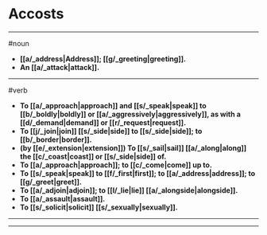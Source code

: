 # Accosts
---
#noun
- **[[a/_address|Address]]; [[g/_greeting|greeting]].**
- **An [[a/_attack|attack]].**
---
#verb
- **To [[a/_approach|approach]] and [[s/_speak|speak]] to [[b/_boldly|boldly]] or [[a/_aggressively|aggressively]], as with a [[d/_demand|demand]] or [[r/_request|request]].**
- **To [[j/_join|join]] [[s/_side|side]] to [[s/_side|side]]; to [[b/_border|border]].**
- **(by [[e/_extension|extension]]) To [[s/_sail|sail]] [[a/_along|along]] the [[c/_coast|coast]] or [[s/_side|side]] of.**
- **To [[a/_approach|approach]]; to [[c/_come|come]] up to.**
- **To [[s/_speak|speak]] to [[f/_first|first]]; to [[a/_address|address]]; to [[g/_greet|greet]].**
- **To [[a/_adjoin|adjoin]]; to [[l/_lie|lie]] [[a/_alongside|alongside]].**
- **To [[a/_assault|assault]].**
- **To [[s/_solicit|solicit]] [[s/_sexually|sexually]].**
---
---

